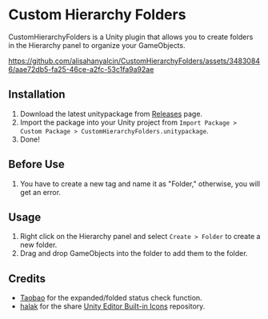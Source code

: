 # Custom Hierarchy Folders
CustomHierarchyFolders is a Unity plugin that allows you to create folders in the Hierarchy panel to organize your GameObjects.

https://github.com/alisahanyalcin/CustomHierarchyFolders/assets/34830846/aae72db5-fa25-46ce-a2fc-53c1fa9a92ae

## Installation
1. Download the latest unitypackage from [Releases](https://github.com/alisahanyalcin/CustomHierarchyFolders/releases) page.
2. Import the package into your Unity project from `Import Package > Custom Package > CustomHierarchyFolders.unitypackage`.
3. Done!

## Before Use
1. You have to create a new tag and name it as "Folder," otherwise, you will get an error.

## Usage
1. Right click on the Hierarchy panel and select `Create > Folder` to create a new folder.
2. Drag and drop GameObjects into the folder to add them to the folder.

## Credits
- [Taobao](https://forum.unity.com/threads/how-to-check-if-item-is-expanded-folded-or-collapsed-unfolded-in-the-hierarchy-view.564427/#post-8958444) for the expanded/folded status check function.
- [halak](https://github.com/halak/) for the share [Unity Editor Built-in Icons](https://github.com/halak/unity-editor-icons) repository.
